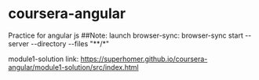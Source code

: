 # coursera-angular
Practice for angular js
##Note: 
launch browser-sync: browser-sync start --server --directory --files "**/*"


module1-solution link: https://superhomer.github.io/coursera-angular/module1-solution/src/index.html


